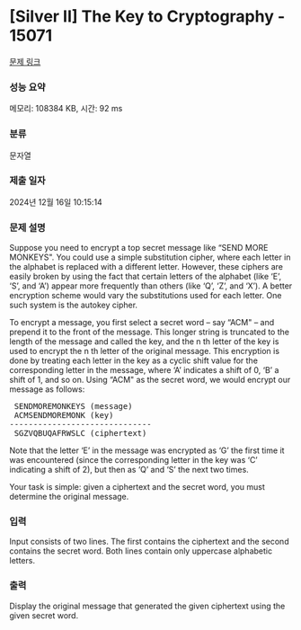 # [Silver II] The Key to Cryptography - 15071 

[문제 링크](https://www.acmicpc.net/problem/15071) 

### 성능 요약

메모리: 108384 KB, 시간: 92 ms

### 분류

문자열

### 제출 일자

2024년 12월 16일 10:15:14

### 문제 설명

<p>Suppose you need to encrypt a top secret message like “SEND MORE MONKEYS". You could use a simple substitution cipher, where each letter in the alphabet is replaced with a different letter. However, these ciphers are easily broken by using the fact that certain letters of the alphabet (like ‘E’, ‘S’, and ‘A’) appear more frequently than others (like ‘Q’, ‘Z’, and ‘X’). A better encryption scheme would vary the substitutions used for each letter. One such system is the autokey cipher.</p>

<p>To encrypt a message, you first select a secret word – say “ACM" – and prepend it to the front of the message. This longer string is truncated to the length of the message and called the key, and the n th letter of the key is used to encrypt the n th letter of the original message. This encryption is done by treating each letter in the key as a cyclic shift value for the corresponding letter in the message, where ‘A’ indicates a shift of 0, ‘B’ a shift of 1, and so on. Using “ACM" as the secret word, we would encrypt our message as follows:</p>

<pre> SENDMOREMONKEYS (message)
 ACMSENDMOREMONK (key)
------------------------------
 SGZVQBUQAFRWSLC (ciphertext)</pre>

<p>Note that the letter ‘E’ in the message was encrypted as ‘G’ the first time it was encountered (since the corresponding letter in the key was ‘C’ indicating a shift of 2), but then as ‘Q’ and ‘S’ the next two times.</p>

<p>Your task is simple: given a ciphertext and the secret word, you must determine the original message.</p>

### 입력 

 <p>Input consists of two lines. The first contains the ciphertext and the second contains the secret word. Both lines contain only uppercase alphabetic letters.</p>

### 출력 

 <p>Display the original message that generated the given ciphertext using the given secret word.</p>

